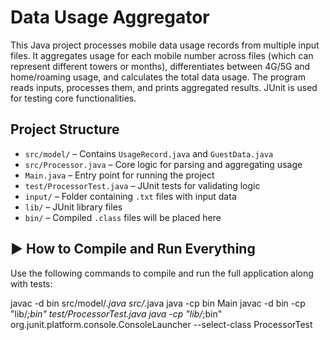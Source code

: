 # Data Usage Aggregator 

This Java project processes mobile data usage records from multiple input files. It aggregates usage for each mobile number across files (which can represent different towers or months), differentiates between 4G/5G and home/roaming usage, and calculates the total data usage. The program reads inputs, processes them, and prints aggregated results. JUnit is used for testing core functionalities.

##  Project Structure

- `src/model/` – Contains `UsageRecord.java` and `GuestData.java`
- `src/Processor.java` – Core logic for parsing and aggregating usage
- `Main.java` – Entry point for running the project
- `test/ProcessorTest.java` – JUnit tests for validating logic
- `input/` – Folder containing `.txt` files with input data
- `lib/` – JUnit library files
- `bin/` – Compiled `.class` files will be placed here

## ▶ How to Compile and Run Everything

Use the following commands to compile and run the full application along with tests:

javac -d bin src/model/*.java src/*.java
java -cp bin Main
javac -d bin -cp "lib/*;bin" test/ProcessorTest.java
java -cp "lib/*;bin" org.junit.platform.console.ConsoleLauncher --select-class ProcessorTest

